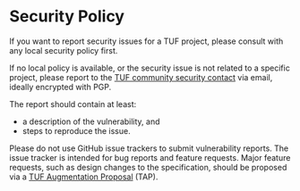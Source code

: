 # Security Policy

If you want to report security issues for a TUF project, please consult with
any local security policy first.

If no local policy is available, or the security issue is not related to a
specific project, please report to the [TUF community security
contact](PEOPLE.md#security-contact) via email, ideally encrypted with PGP.

The report should contain at least:

- a description of the vulnerability, and
- steps to reproduce the issue.

Please do not use GitHub issue trackers to submit vulnerability reports. The
issue tracker is intended for bug reports and feature requests. Major feature
requests, such as design changes to the specification, should be proposed via a
[TUF Augmentation Proposal](https://github.com/theupdateframework/taps) (TAP).
